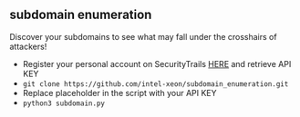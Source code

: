 ## subdomain enumeration
Discover your subdomains to see what may fall under the crosshairs of attackers!

<ul>

<li>Register your personal account on SecurityTrails <a href="https://securitytrails.com/">HERE</a> and retrieve API KEY</li>

<li><code>git clone https://github.com/intel-xeon/subdomain_enumeration.git</code></li>
<li>Replace placeholder in the script with your API KEY</li>
<li><code>python3 subdomain.py</code></li>
</ul>
